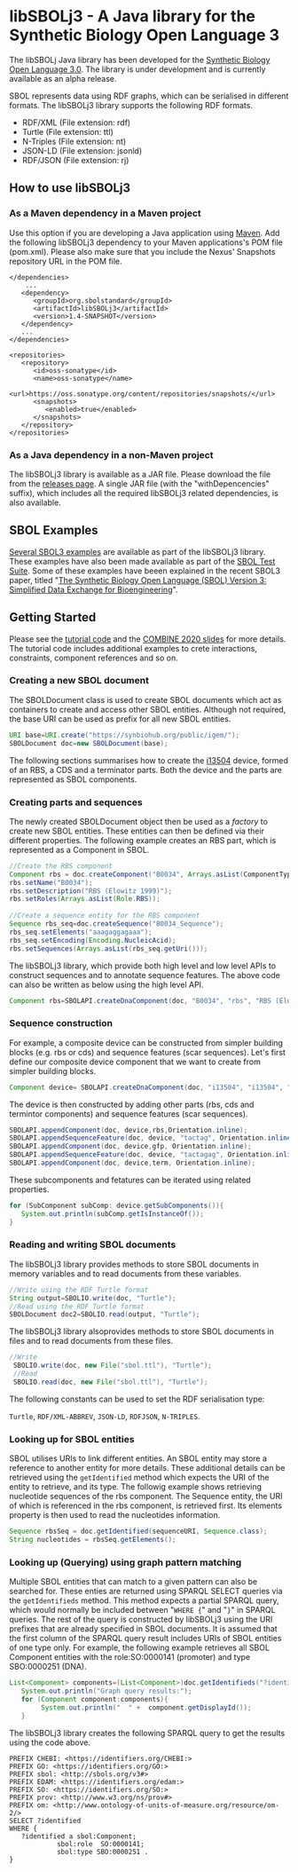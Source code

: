 # libSBOLj3 - A Java library for the Synthetic Biology Open Language 3
The libSBOLj Java library has been developed for the [Synthetic Biology Open Language 3.0](https://sbolstandard.org/data-model-specification). The library is  under development and is currently available as an alpha release. 

SBOL represents data using RDF graphs, which can be serialised in different formats. The libSBOLj3 library supports the following RDF formats.
* RDF/XML (File extension: rdf)
* Turtle (File extension: ttl)
* N-Triples (File extension: nt)
* JSON-LD (File extension: jsonld)
* RDF/JSON (File extension: rj)

## How to use libSBOLj3

### As a Maven dependency in a Maven project
Use this option if you are developing a Java application using [Maven](https://maven.apache.org/). Add the following libSBOLj3 dependency to your Maven applications's POM file (pom.xml). Please also make sure that you include the Nexus' Snapshots repository URL in the POM file. 
``` 
</dependencies>
	...
   <dependency>
      <groupId>org.sbolstandard</groupId>
      <artifactId>libSBOLj3</artifactId>
      <version>1.4-SNAPSHOT</version>
   </dependency>
   ...
</dependencies>

<repositories>
   <repository>
      <id>oss-sonatype</id>
      <name>oss-sonatype</name>
      <url>https://oss.sonatype.org/content/repositories/snapshots/</url>
      <snapshots>
         <enabled>true</enabled>
      </snapshots>
   </repository>
</repositories>
```

### As a Java dependency in a non-Maven project
The libSBOLj3 library is available as a JAR file. Please download the file from the [releases page](https://github.com/goksel/libSBOLj3/tags). A single JAR file (with the "withDepencencies" suffix), which includes all the required libSBOLj3 related dependencies, is also available.

## SBOL Examples
[Several SBOL3 examples](https://github.com/goksel/libSBOLj3/tree/master/libSBOLj3/output) are available as part of the libSBOLj3 library. These examples have also been made available as part of the [SBOL Test Suite](https://github.com/SynBioDex/SBOLTestSuite/tree/master/SBOL3). Some of these examples have beeen explained in the recent SBOL3 paper, titled "[The Synthetic Biology Open Language (SBOL) Version 3: Simplified Data Exchange for Bioengineering](https://doi.org/10.3389/fbioe.2020.01009)".

## Getting Started
Please see the [tutorial code](https://github.com/goksel/libSBOLj3/tree/feature/combine2020/libSBOLj3/output/combine2020) and the [COMBINE 2020 slides](https://github.com/SynBioDex/Community-Media/blob/master/2020/COMBINE20/pySBOL3-COMBINE-2020.pptx) for more details. The tutorial code includes additional examples to crete interactions, constraints, component references and so on.

### Creating a new SBOL document
The SBOLDocument class is used to create SBOL documents which act as containers to create and access other SBOL entities. Although not required, the base URI can be used as prefix for all new SBOL entities. 
```java
URI base=URI.create("https://synbiohub.org/public/igem/");
SBOLDocument doc=new SBOLDocument(base);
```	
The following sections summarises how to create the [i13504](http://parts.igem.org/Part:BBa_I13504) device, formed of an RBS, a CDS and a terminator parts. Both the device and the parts are represented as SBOL components.
### Creating parts and sequences
The newly created SBOLDocument object then be used as a *factory* to create new SBOL entities. These entities can then be defined via their different properties. The following example creates an RBS part, which is represented as a Component in SBOL. 
```java
//Create the RBS component
Component rbs = doc.createComponent("B0034", Arrays.asList(ComponentType.DNA.getUrl())); 
rbs.setName("B0034");
rbs.setDescription("RBS (Elowitz 1999)");
rbs.setRoles(Arrays.asList(Role.RBS));
		
//Create a sequence entity for the RBS component
Sequence rbs_seq=doc.createSequence("B0034_Sequence");
rbs_seq.setElements("aaagaggagaaa");
rbs_seq.setEncoding(Encoding.NucleicAcid);
rbs.setSequences(Arrays.asList(rbs_seq.getUri()));	
```
The libSBOLj3 library, which provide both high level and low level APIs to construct sequences and to annotate sequence features. The above code can also be written as below using the high level API.
```java
Component rbs=SBOLAPI.createDnaComponent(doc, "B0034", "rbs", "RBS (Elowitz 1999)", Role.RBS, "aaagaggagaaa");	
```

### Sequence construction
 For example, a composite device can be constructed from simpler building blocks (e.g. rbs or cds) and sequence features (scar sequences). 
 Let's first define our composite device component that we want to create from simpler building blocks.
```java
Component device= SBOLAPI.createDnaComponent(doc, "i13504", "i13504", "Screening plasmid intermediate", ComponentType.DNA.getUrl(), null);	
```

The device is then constructed by adding other parts (rbs, cds and termintor components) and sequence features (scar sequences).
```java
SBOLAPI.appendComponent(doc, device,rbs,Orientation.inline);	
SBOLAPI.appendSequenceFeature(doc, device, "tactag", Orientation.inline);
SBOLAPI.appendComponent(doc, device,gfp, Orientation.inline);
SBOLAPI.appendSequenceFeature(doc, device, "tactagag", Orientation.inline);
SBOLAPI.appendComponent(doc, device,term, Orientation.inline);
```

These subcomponents and fetatures can be iterated using related properties.
```java
for (SubComponent subComp: device.getSubComponents()){
   System.out.println(subComp.getIsInstanceOf());
}
```

### Reading and writing SBOL documents
 The libSBOLj3 library provides methods to store SBOL documents in memory variables and to read documents from these variables.
 ```java
 //Write using the RDF Turtle format
 String output=SBOLIO.write(doc, "Turtle");
 //Read using the RDF Turtle format
 SBOLDocument doc2=SBOLIO.read(output, "Turtle"); 
```
 The libSBOLj3 library alsoprovides methods to store SBOL documents in files and to read documents from these files.

```java
//Write
 SBOLIO.write(doc, new File("sbol.ttl"), "Turtle");
 //Read
 SBOLIO.read(doc, new File("sbol.ttl"), "Turtle");
``` 

The following constants can be used to set the RDF serialisation type:

```Turtle```, ```RDF/XML-ABBREV```, ```JSON-LD```, ```RDFJSON```, ```N-TRIPLES```.

### Looking up for SBOL entities
SBOL utilises URIs to link different entities. An SBOL entity may store a reference to another entity for more details. These additional details can be retrieved using the ```getIdentified``` method which expects the URI of the entity to retrieve, and its type. The followig example shows retrieving nucleotide sequences of the rbs component. The Sequence entity, the URI of which is referenced in the rbs component, is retrieved first. Its elements property is then used to read the nucleotides information.
```java
Sequence rbsSeq = doc.getIdentified(sequenceURI, Sequence.class);
String nucleotides = rbsSeq.getElements();	
```

### Looking up (Querying) using graph pattern matching
Multiple SBOL entities that can match to a given pattern can also be searched for. These enties are returned using SPARQL SELECT queries via the ```getIdentifieds``` method. This method expects a partial SPARQL query, which would normally be included between "```WHERE {```" and "```}```" in SPARQL queries. The rest of the query is constructed by libSBOLj3 using the URI prefixes that are already specified in SBOL documents. It is assumed that the first column of the SPARQL query result includes URIs of SBOL entities of one type only. For example, the following example retrieves all SBOL Component entities with the role:SO:0000141 (promoter) and type SBO:0000251 (DNA).
```java
List<Component> components=(List<Component>)doc.getIdentifieds("?identified a sbol:Component; sbol:role  SO:0000141; sbol:type SBO:0000251 .", Component.class);
   System.out.println("Graph query results:");
   for (Component component:components){
    	System.out.println("  " +  component.getDisplayId());
   }
```

The libSBOLj3 library creates the following SPARQL query to get the results using the code above.
```
PREFIX CHEBI: <https://identifiers.org/CHEBI:>
PREFIX GO: <https://identifiers.org/GO:>
PREFIX sbol: <http://sbols.org/v3#>
PREFIX EDAM: <https://identifiers.org/edam:>
PREFIX SO: <https://identifiers.org/SO:>
PREFIX prov: <http://www.w3.org/ns/prov#>
PREFIX om: <http://www.ontology-of-units-of-measure.org/resource/om-2/>
SELECT ?identified
WHERE {
   ?identified a sbol:Component; 
            sbol:role  SO:0000141; 
            sbol:type SBO:0000251 .
}
```
